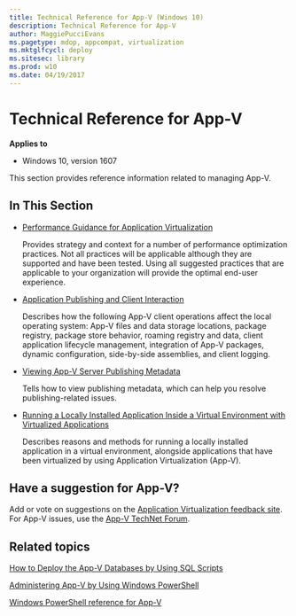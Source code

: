 ```yaml
---
title: Technical Reference for App-V (Windows 10)
description: Technical Reference for App-V
author: MaggiePucciEvans
ms.pagetype: mdop, appcompat, virtualization
ms.mktglfcycl: deploy
ms.sitesec: library
ms.prod: w10
ms.date: 04/19/2017
---
```



# Technical Reference for App-V

**Applies to**
-   Windows 10, version 1607

This section provides reference information related to managing App-V.

## In This Section


-   [Performance Guidance for Application Virtualization](appv-performance-guidance.md)

    Provides strategy and context for a number of performance optimization practices. Not all practices will be applicable although they are supported and have been tested. Using all suggested practices that are applicable to your organization will provide the optimal end-user experience.

-   [Application Publishing and Client Interaction](appv-application-publishing-and-client-interaction.md)

    Describes how the following App-V client operations affect the local operating system: App-V files and data storage locations, package registry, package store behavior, roaming registry and data, client application lifecycle management, integration of App-V packages, dynamic configuration, side-by-side assemblies, and client logging.

-   [Viewing App-V Server Publishing Metadata](appv-viewing-appv-server-publishing-metadata.md)

    Tells how to view publishing metadata, which can help you resolve publishing-related issues.

-   [Running a Locally Installed Application Inside a Virtual Environment with Virtualized Applications](appv-running-locally-installed-applications-inside-a-virtual-environment.md)

    Describes reasons and methods for running a locally installed application in a virtual environment, alongside applications that have been virtualized by using Application Virtualization (App-V).

## Have a suggestion for App-V?


Add or vote on suggestions on the [Application Virtualization feedback site](https://appv.uservoice.com/forums/280448-microsoft-application-virtualization).<br>For App-V issues, use the [App-V TechNet Forum](https://social.technet.microsoft.com/Forums/en-US/home?forum=mdopappv).

## Related topics

[How to Deploy the App-V Databases by Using SQL Scripts](appv-deploy-appv-databases-with-sql-scripts.md)

[Administering App-V by Using Windows PowerShell](appv-administering-appv-with-powershell.md)

[Windows PowerShell reference for App-V](https://technet.microsoft.com/en-us/library/dn903534.aspx)
